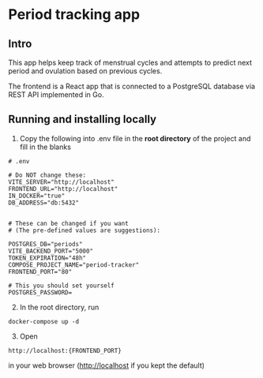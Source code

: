 # Period tracking app

## Intro

This app helps keep track of menstrual cycles and attempts to predict next period and ovulation based on previous cycles.

The frontend is a React app that is connected to a PostgreSQL database via REST API implemented in Go.

##  Running and installing locally

1. Copy the following into .env file in the **root directory** of the project and fill in the blanks

```
# .env

# Do NOT change these:
VITE_SERVER="http://localhost"
FRONTEND_URL="http://localhost"
IN_DOCKER="true"
DB_ADDRESS="db:5432"


# These can be changed if you want
# (The pre-defined values are suggestions):

POSTGRES_DB="periods"
VITE_BACKEND_PORT="5000"
TOKEN_EXPIRATION="48h"
COMPOSE_PROJECT_NAME="period-tracker"
FRONTEND_PORT="80"

# This you should set yourself
POSTGRES_PASSWORD=

```


2. In the root directory, run
```
docker-compose up -d
```

3. Open
```
http://localhost:{FRONTEND_PORT}
```
in your web browser ([http://localhost](http://localhost) if you kept the default)